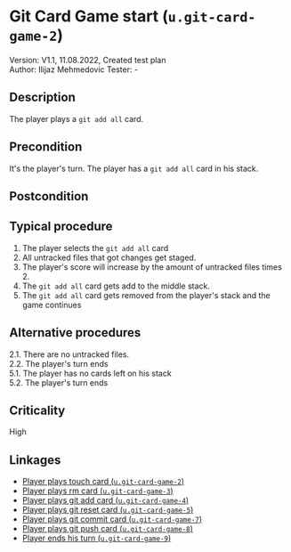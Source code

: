 # Git Card Game start (`u.git-card-game-2`)

Version: V1.1, 11.08.2022, Created test plan \
Author: Ilijaz Mehmedovic
Tester: -

## Description

The player plays a `git add all` card.

## Precondition

It's the player's turn.
The player has a `git add all` card in his stack.

## Postcondition

## Typical procedure

1. The player selects the `git add all` card
2. All untracked files that got changes get staged.
3. The player's score will increase by the amount of untracked files times 2.
4. The `git add all` card gets add to the middle stack.
5. The `git add all` card gets removed from the player's stack and the game continues

## Alternative procedures

2.1. There are no untracked files. \
2.2. The player's turn ends \
5.1. The player has no cards left on his stack \
5.2. The player's turn ends

## Criticality

High

## Linkages

- [Player plays touch card (`u.git-card-game-2`)](u-git-card-game-2-player-plays-touch-card.md)
- [Player plays rm card (`u.git-card-game-3`)](u-git-card-game-3-player-plays-rm-card.md)
- [Player plays git add card (`u.git-card-game-4`)](u-git-card-game-4-player-plays-git-add-card.md)
- [Player plays git reset card (`u.git-card-game-5`)](u-git-card-game-5-player-plays-git-reset-card.md)
- [Player plays git commit card (`u.git-card-game-7`)](u-git-card-game-7-player-plays-git-commit-card.md)
- [Player plays git push card (`u.git-card-game-8`)](u-git-card-game-8-player-plays-git-push-card.md)
- [Player ends his turn (`u.git-card-game-9`)](u-git-card-game-9-player-ends-turn.md)
